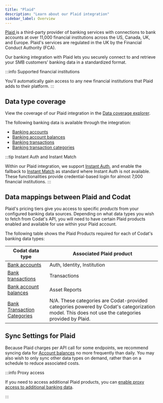```yaml
---
title: "Plaid"
description: "Learn about our Plaid integration"
sidebar_label: Overview
---
```

<p>
<a class="external" href="https://plaid.com/" target="_blank">
  Plaid
</a> is a third-party provider of banking services with connections to bank accounts
at over 11,000 financial institutions across the US, Canada, UK, and Europe. Plaid's
services are regulated in the UK by the Financial Conduct Authority (FCA). </p>

Our banking integration with Plaid lets you securely connect to and retrieve your SMB customers' banking data in a standardized format.

:::info Supported financial institutions

You'll automatically gain access to any new financial institutions that Plaid adds to their platform.
:::

## Data type coverage

View the coverage of our Plaid integration in the <a className="external" href="https://knowledge.codat.io/supported-features/banking?view=tab-by-integration&integrationKey=suuo" target="_blank">Data coverage explorer</a>.

The following banking data is available through the integration:

- [Banking accounts](/banking-api#/schemas/banking-accounts)
- [Banking account balances](/banking-api#/schemas/banking-account-balances)
- [Banking transactions](/banking-api#/schemas/banking-transactions)
- [Banking transaction categories](/banking-api#/schemas/banking-transaction-categories)

:::tip Instant Auth and Instant Match

Within our Plaid integration, we support [Instant Auth](https://plaid.com/docs/auth/coverage/instant/#instant-auth), and enable the fallback to [Instant Match](https://plaid.com/docs/auth/coverage/instant/#instant-match) as standard where Instant Auth is not available. These functionalities provide credential-based login for almost 7,000 financial institutions.
:::

## Data mappings between Plaid and Codat

Plaid's pricing tiers give you access to specific _products_ from your configured banking data sources. Depending on what data types you wish to fetch from Codat's API, you will need to have certain Plaid products enabled and available for use within your Plaid account.

The following table shows the Plaid Products required for each of Codat's banking data types:

|Codat data type|Associated Plaid product|
|----|----|
|[Bank accounts](/banking-api#/schemas/banking-accounts)|Auth, Identity, Institution|
|[Bank transactions](/banking-api#/schemas/banking-transactions)|Transactions|
|[Bank account balances](/banking-api#/schemas/banking-account-balances)|Asset Reports|
|[Bank Transaction Categories](/banking-api#/schemas/banking-transaction-categories)|N/A. These categories are Codat-provided categories powered by Codat's categorization model. This does not use the categories provided by Plaid.|

## Sync Settings for Plaid

Because Plaid charges per API call for some endpoints, we recommend syncing data for [Account balances](/banking-api#/schemas/AccountBalance) no more frequently than daily. You may also wish to only sync other data types on demand, rather than on a schedule to reduce associated costs.

:::info Proxy access

If you need to access additional Plaid products, you can [enable proxy access to additional banking data](/integrations/banking/proxy-access-banking-data).

:::
